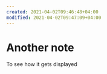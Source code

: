 ```yaml
---
created: 2021-04-02T09:46:48+04:00
modified: 2021-04-02T09:47:09+04:00
---
```


# Another note

To see how it gets displayed